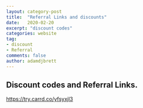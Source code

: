 ```yaml
---
layout: category-post
title:  "Referral Links and discounts"
date:   2020-02-20
excerpt: "discount codes"
categories: website
tag:
- discount
- Referral
comments: false
author: adamdjbrett
---
```


## Discount codes and Referral Links.

https://try.carrd.co/yfsyxjl3
